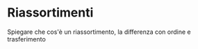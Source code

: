 # Riassortimenti

Spiegare che cos'è un riassortimento, la differenza con ordine<!--raw-typst#super("G")--> e trasferimento<!--raw-typst#super("G")--> 
